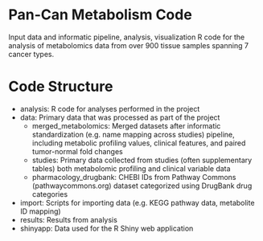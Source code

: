 # Pan-Can Metabolism Code

Input data and informatic pipeline, analysis, visualization R code for the analysis of metabolomics data from over 900 tissue samples spanning 7 cancer types. 

# Code Structure
* analysis: R code for analyses performed in the project 
* data: Primary data that was processed as part of the project 
  * merged_metabolomics: Merged datasets after informatic standardization (e.g. name mapping across studies) pipeline, including metabolic profiling values, clinical features, and paired tumor-normal fold changes
  * studies: Primary data collected from studies (often supplementary tables) both metabolomic profiling and clinical variable data
  * pharmacology_drugbank: CHEBI IDs from Pathway Commons (pathwaycommons.org) dataset categorized using DrugBank drug categories
* import: Scripts for importing data (e.g. KEGG pathway data, metabolite ID mapping)
* results: Results from analysis 
* shinyapp: Data used for the R Shiny web application 
